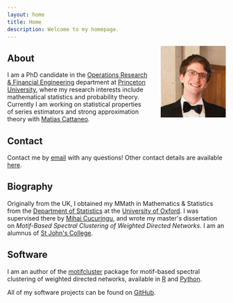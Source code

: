 ```yaml
---
layout: home
title: Home
description: Welcome to my homepage.
---
```



<img style="float: right; padding-left: 30px; padding-top: 0px; width: 150px"
src="/assets/graphics/images_home/profile_small.png">

## About

I am a PhD candidate in the
[Operations Research & Financial Engineering](https://orfe.princeton.edu/)
department at
[Princeton University](https://www.princeton.edu/),
where my research interests include mathematical statistics
and probability theory.
Currently I am working on
statistical properties of series estimators and
strong approximation theory with
[Matias Cattaneo](https://cattaneo.princeton.edu).

## Contact

Contact me by
[email](mailto:wgu2@princeton.edu)
with any questions!
Other contact details are available
[here](/contact/).

## Biography

Originally from the UK,
I obtained my MMath in Mathematics & Statistics from the
[Department of Statistics](https://www.stats.ox.ac.uk/)
at the
[University of Oxford](http://www.ox.ac.uk/).
I was supervised there by
[Mihai Cucuringu](https://scholar.google.com/citations?user=GFvVRzwAAAAJ&hl=en),
and wrote my master's dissertation on
*Motif-Based Spectral Clustering of
Weighted Directed Networks*.
I am an alumnus of
[St John's College](https://www.sjc.ox.ac.uk/).

## Software

I am an author of the
[motifcluster](https://github.com/WGUNDERWOOD/motifcluster)
package for motif-based spectral clustering of weighted directed networks,
available in
[R](https://cran.r-project.org/web/packages/motifcluster/index.html)
and
[Python](https://pypi.org/project/motifcluster/).

All of my software projects can be found on
[GitHub](https://github.com/WGUNDERWOOD).
